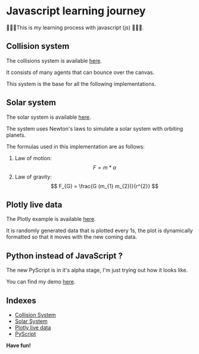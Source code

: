 # Javascript learning journey

🧨🧨🧨This is my learning process with javascript (js) 🧨🧨🧨.

## Collision system

The collisions system is available [here](collisions/index.html).

It consists of many agents that can bounce over the canvas.

This system is the base for all the following implementations.

## Solar system

The solar system is available [here](solarSystem/index.html).

The system uses Newton's laws to simulate a solar system with orbiting planets.

The formulas used in this implementation are as follows:

1. Law of motion:
$$ F = m * a $$
2. Law of gravity:
$$ F_{G} = \frac{G (m_{1} m_{2})}{r^{2}} $$

## Plotly live data

The Plotly example is available [here](charts/index.html).

It is randomly generated data that is plotted every 1s, the plot is dynamically formatted so that it moves with the new coming data.

## Python instead of JavaScript ?

The new PyScript is in it's alpha stage, I'm just trying out how it looks like.

You can find my demo [here](pythonScript/index.html).

## Indexes

- [Collision System](collisions/index.html)
- [Solar System](solarSystem/index.html)
- [Plotly live data](charts/index.html)
- [PyScript](pythonScript/index.html)

**Have fun!**
